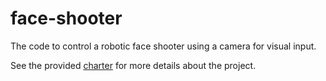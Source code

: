 face-shooter
============

The code to control a robotic face shooter using a camera for visual input.

See the provided [charter](charter.pdf) for more details about the project.
